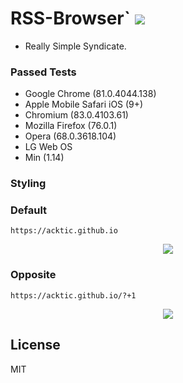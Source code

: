 # RSS-Browser` <img src='https://img.shields.io/github/license/acktic/acktic.github.io?style=social'>

  - Really Simple Syndicate.
  
### Passed Tests

* Google Chrome (81.0.4044.138)
* Apple Mobile Safari iOS (9+)
* Chromium (83.0.4103.61)
* Mozilla Firefox (76.0.1)
* Opera (68.0.3618.104) 
* LG Web OS
* Min (1.14)

### Styling

### Default
`https://acktic.github.io`
<p align='center'><img src='https://ackti.files.wordpress.com/2020/05/0548581674502-1.png'></p>

### Opposite
`https://acktic.github.io/?+1`
<p align='center'><img src='https://ackti.files.wordpress.com/2020/05/9180741142667-1.png'></p>

License
----

MIT
